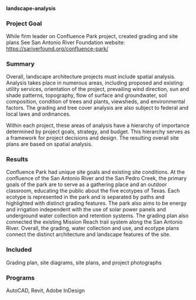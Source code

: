 #### landscape-analysis

### Project Goal
While firm leader on Confluence Park project, created grading and site plans
See San Antonio River Foundation website: https://sariverfound.org/confluence-park/

### Summary
Overall, landscape architecture projects must include spatial analysis. Analysis takes place in numerous areas, including proposed and existing: utility services, orientation of the project, prevailing wind direction, sun and shade patterns, topography, flow of surface and groundwater, soil composition, condition of trees and plants, viewsheds, and environmental factors. The grading and tree cover analysis are also subject to federal and local laws and ordinances. 

Within each project, these areas of analysis have a hierarchy of importance determined by project goals, strategy, and budget. This hierarchy serves as a framework for project decisions and design. The resulting overall site plans are based on spatial analysis.

### Results
Confluence Park had unique site goals and existing site conditions. At the confluence of the San Antonio River and the San Pedro Creek, the primary goals of the park are to serve as a gathering place and an outdoor classroom, educating the public about the five ecotypes of Texas. Each ecotype is represented in the park and is separated by paths and highlighted with distinct grading features. The park also aims to be energy and irrigation independent with the use of solar power panels and underground water collection and retention systems. The grading plan also connected the existing Mission Reach trail system along the San Antonio River. Overall, the grading, water collection and use, and ecotype plans connect the distinct architecture and landscape features of the site.

### Included
Grading plan, site diagrams, site plans, and project photographs

### Programs
AutoCAD, Revit, Adobe InDesign
